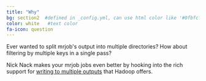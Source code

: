 ```yaml
---
title: "Why"
bg: section2  #defined in _config.yml, can use html color like '#0fbfcf'
color: white   #text color
fa-icon: question
---
```


Ever wanted to split mrjob's output into multiple directories?  How about filtering by multiple keys
in a single pass?

Nick Nack makes your mrjob jobs even better by hooking into the rich support for [writing to multiple outputs](https://hadoop.apache.org/docs/current/api/org/apache/hadoop/mapreduce/lib/output/MultipleOutputs.html)
that Hadoop offers.